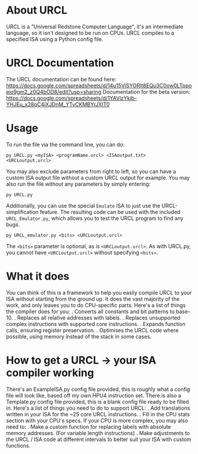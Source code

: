 # About URCL
URCL is a "Universal Redstone Computer Language", it's an intermediate language, so it isn't designed to be run on CPUs.
URCL compiles to a specified ISA using a Python config file.

# URCL Documentation
The URCL documentation can be found here: https://docs.google.com/spreadsheets/d/14u15VlSYORlt8EQu3C0ow0LTppoeio9gm2_z0Q4bOD8/edit?usp=sharing
Documentation for the beta version: https://docs.google.com/spreadsheets/d/1YAVlzYkib-YHJEu_x28qC4iXJDnM_YTvCKMBYrJXIT0

# Usage
To run the file via the command line, you can do:
```
py URCL.py <myISA> <programName.urcl> <ISAoutput.txt> <URCLoutput.urcl>
```
You may also exclude parameters from right to left, so you can have a custom ISA output file without a custom URCL output for example.
You may also run the file without any parameters by simply entering:
```
py URCL.py
```
Additionally, you can use the special `Emulate` ISA to just use the URCL-simplification feature.
The resulting code can be used with the included `URCL_Emulator.py`, which allows you to test the URCL program to find any bugs.
```
py URCL_emulator.py <bits> <URCLoutput.urcl>
```
The `<bits>` parameter is optional, as is `<URCLoutput.urcl>`.
As with URCL.py, you cannot have `<URCLoutput.urcl>` without specifying `<bits>`.

# What it does
You can think of this is a framework to help you easily compile URCL to your ISA without starting from the ground up.
It does the vast majority of the work, and only leaves you to do CPU-specific parts.
Here's a list of things the compiler does for you:
 . Converts all constants and bit patterns to base-10.
 . Replaces all relative addresses with labels.
 . Replaces unsupported complex instructions with supported core instructions.
 . Expands function calls, ensuring register preservation.
 . Optimises the URCL code where possible, using memory instead of the stack in some cases.

# How to get a URCL -> your ISA compiler working
There's an ExampleISA.py config file provided, this is roughly what a config file will look like, based off my own HPU4 instruction set.
There is also a Template.py config file provided, this is a blank config file ready to be filled in.
Here's a list of things you need to do to support URCL:
 . Add translations written in your ISA for the ~25 core URCL instructions.
 . Fill in the CPU stats section with your CPU's specs.
If your CPU is more complex, you may also need to:
 . Make a custom function for replacing labels with absolute memory addresses. (For variable length instructions)
 . Make adjustments to the URCL / ISA code at different intervals to better suit your ISA with custom functions.